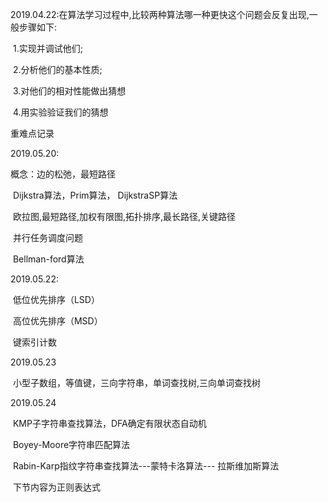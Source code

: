 2019.04.22:在算法学习过程中,比较两种算法哪一种更快这个问题会反复出现,一般步骤如下:

​                   1.实现并调试他们;

​                    2.分析他们的基本性质;

​                    3.对他们的相对性能做出猜想

​		     4.用实验验证我们的猜想

重难点记录

2019.05.20:

概念：边的松弛，最短路径

​           Dijkstra算法，Prim算法， DijkstraSP算法

​			欧拉图,最短路径,加权有限图,拓扑排序,最长路径,关键路径

​			并行任务调度问题

​			Bellman-ford算法



2019.05.22:

​		低位优先排序（LSD）

​		 高位优先排序（MSD）

​		 键索引计数



2019.05.23

​        小型子数组，等值键，三向字符串，单词查找树,三向单词查找树



2019.05.24

​       KMP子字符串查找算法，DFA确定有限状态自动机

​	   Boyey-Moore字符串匹配算法

​       Rabin-Karp指纹字符串查找算法---蒙特卡洛算法--- 拉斯维加斯算法

​	   下节内容为正则表达式